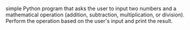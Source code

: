 simple Python program that asks the user to input two numbers and a mathematical operation (addition, subtraction, multiplication, or division).
Perform the operation based on the user's input and print the result.
